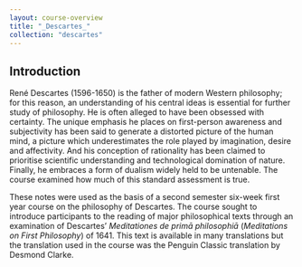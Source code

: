 ```yaml
---
layout: course-overview
title: "_Descartes_"
collection: "descartes"
---
```


## Introduction

René Descartes (1596-1650) is the father of modern Western philosophy; for this reason, an understanding of his central ideas is essential for further study of philosophy. He is often alleged to have been obsessed with certainty. The unique emphasis he places on first-person awareness and subjectivity has been said to generate a distorted picture of the human mind, a picture which underestimates the role played by imagination, desire and affectivity. And his conception of rationality has been claimed to prioritise scientific understanding and technological domination of nature. Finally, he embraces a form of dualism widely held to be untenable. The course examined how much of this standard assessment is true.


These notes were used as the basis of a second semester six-week first year course on the philosophy of  Descartes. The course sought to introduce participants to the reading of major philosophical texts through an examination of Descartes’ _Meditationes de primā philosophiā_ (_Meditations on First Philosophy_) of 1641. This text is available in many translations but the translation used in the course was the Penguin Classic translation by Desmond Clarke.
